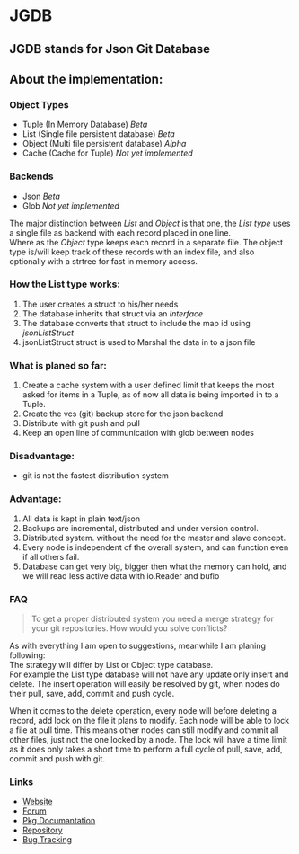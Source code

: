 JGDB
====

JGDB stands for Json Git Database
---------------------------------

About the implementation:
-------------------------

### Object Types

 * Tuple (In Memory Database) *Beta*
 * List (Single file persistent database) *Beta*
 * Object (Multi file persistent database) *Alpha*
 * Cache (Cache for Tuple) *Not yet implemented*

### Backends

 * Json *Beta*
 * Glob *Not yet implemented*

The major distinction between *List* and *Object* is that one, the *List type* uses a single file as backend with each record placed in one line.  
Where as the *Object* type keeps each record in a separate file. The object type is/will keep track of these records with an index file, and also optionally with a strtree for fast in memory access. 

### How the List type works:
1. The user creates a struct to his/her needs
2. The database inherits that struct via an *Interface*
3. The database converts that struct to include the map id using *jsonListStruct*
4. jsonListStruct struct is used to Marshal the data in to a json file

### What is planed so far:
1. Create a cache system with a user defined limit that keeps the most asked for items in a Tuple, as of now all data is being imported in to a Tuple.
2. Create the vcs (git) backup store for the json backend
3. Distribute with git push and pull
4. Keep an open line of communication with glob between nodes   

### Disadvantage:
 * git is not the fastest distribution system

### Advantage:
1. All data is kept in plain text/json
2. Backups are incremental, distributed and under version control.
3. Distributed system. without the need for the master and slave concept.
4. Every node is independent of the overall system, and can function even if all others fail.
5. Database can get very big, bigger then what the memory can hold, and we will read less active data with io.Reader and bufio


### FAQ
> To get a proper distributed system you need a merge strategy for your git repositories. How would you solve conflicts?

As with everything I am open to suggestions, meanwhile I am planing following:  
The strategy will differ by List or Object type database.   
For example the List type database will not have any update only insert and delete. 
The insert operation will easily be resolved by git, when nodes do their pull, save, add, commit and push cycle.

When it comes to the delete operation, every node will before deleting a record, add lock on the file it plans to modify. Each node will be able to lock a file at pull time.
This means other nodes can still modify and commit all other files, just not the one locked by a node.
The lock will have a time limit as it does only takes a short time to perform a full cycle of pull, save, add, commit and push with git. 


### Links
 * [Website](http://www.robotamer.com/html/GoTamer/JGDB.html "GoTamer Website")
 * [Forum](http://www.robotamer.com/forum.html "GoTamer Forum")
 * [Pkg Documantation](http://go.pkgdoc.org/bitbucket.org/gotamer/jgdb "GoTamer Pkg Documentation")
 * [Repository](https://bitbucket.org/gotamer/jgdb "GoTamer Repository")
 * [Bug Tracking](https://bitbucket.org/gotamer/jgdb/issues "Bug Tracking")
 
